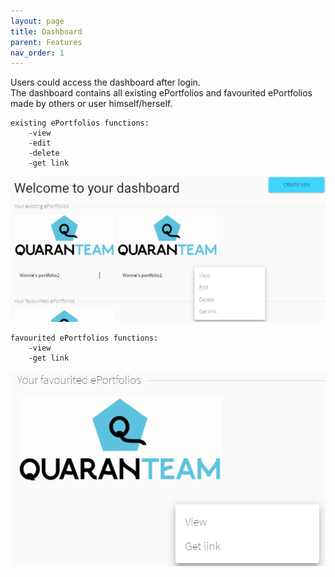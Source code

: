 ```yaml
---
layout: page
title: Dashboard
parent: Features
nav_order: 1
---
```


Users could access the dashboard after login.              
The dashboard contains all existing ePortfolios and favourited ePortfolios made by others or user himself/herself.       
                   
                       
                          
    existing ePortfolios functions:           
        -view             
        -edit                 
        -delete                    
        -get link                          

![existingPortfolios](../img/existingPortfolio.PNG)                                    
                         
                          
                                  
    favourited ePortfolios functions:   
        -view                                
        -get link                                  
                              
![favouritedPortfolios](../img/favouritedPortfolio.PNG)           